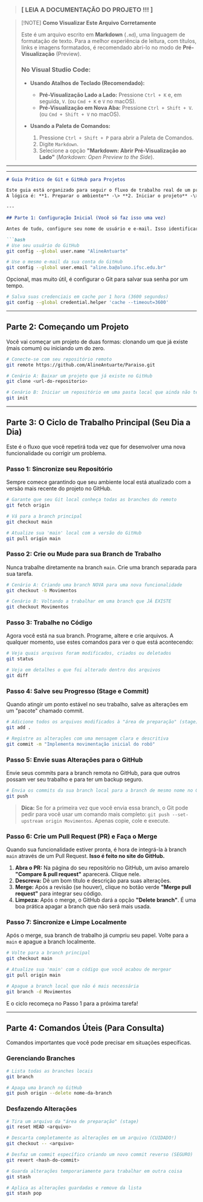 > ### **[  LEIA A DOCUMENTAÇÃO DO PROJETO !!!  ]**

>
> [!NOTE]
> **Como Visualizar Este Arquivo Corretamente**
>
> Este é um arquivo escrito em **Markdown** (`.md`), uma linguagem de formatação de texto. Para a melhor experiência de leitura, com títulos, links e imagens formatados, é recomendado abri-lo no modo de **Pré-Visualização** (Preview).
>
> ### No Visual Studio Code:
>
> * **Usando Atalhos de Teclado (Recomendado):**
>     * **Pré-Visualização Lado a Lado:** Pressione `Ctrl + K` e, em seguida, `V`. (ou `Cmd + K` e `V` no macOS).
>     * **Pré-Visualização em Nova Aba:** Pressione `Ctrl + Shift + V`. (ou `Cmd + Shift + V` no macOS).
>
> * **Usando a Paleta de Comandos:**
>     1.  Pressione `Ctrl + Shift + P` para abrir a Paleta de Comandos.
>     2.  Digite `Markdown`.
>     3.  Selecione a opção **"Markdown: Abrir Pré-Visualização ao Lado"** (*Markdown: Open Preview to the Side*).

---
-----

````md
# Guia Prático de Git e GitHub para Projetos

Este guia está organizado para seguir o fluxo de trabalho real de um projeto, desde a configuração inicial até o ciclo diário de desenvolvimento.
A lógica é: **1. Preparar o ambiente** -\> **2. Iniciar o projeto** -\> **3. O ciclo diário de trabalho** -\> **4. Comandos úteis/avançados para consulta**.

---

## Parte 1: Configuração Inicial (Você só faz isso uma vez)

Antes de tudo, configure seu nome de usuário e e-mail. Isso identificará seus commits.

```bash
# Use seu usuário do GitHub
git config --global user.name "AlineAntuarte"

# Use o mesmo e-mail da sua conta do GitHub
git config --global user.email "aline.ba@aluno.ifsc.edu.br"
````

Opcional, mas muito útil, é configurar o Git para salvar sua senha por um tempo.

```bash
# Salva suas credenciais em cache por 1 hora (3600 segundos)
git config --global credential.helper 'cache --timeout=3600'
```

-----

## Parte 2: Começando um Projeto

Você vai começar um projeto de duas formas: clonando um que já existe (mais comum) ou iniciando um do zero.

```bash
# Conecte-se com seu repositório remoto
git remote https://github.com/AlineAntuarte/Paraiso.git

# Cenário A: Baixar um projeto que já existe no GitHub
git clone <url-do-repositorio>

# Cenário B: Iniciar um repositório em uma pasta local que ainda não tem Git
git init
```

-----

## Parte 3: O Ciclo de Trabalho Principal (Seu Dia a Dia)

Este é o fluxo que você repetirá toda vez que for desenvolver uma nova funcionalidade ou corrigir um problema.

### Passo 1: Sincronize seu Repositório

Sempre comece garantindo que seu ambiente local está atualizado com a versão mais recente do projeto no GitHub.

```bash
# Garante que seu Git local conheça todas as branches do remoto
git fetch origin

# Vá para a branch principal
git checkout main

# Atualize sua 'main' local com a versão do GitHub
git pull origin main
```

### Passo 2: Crie ou Mude para sua Branch de Trabalho

Nunca trabalhe diretamente na branch `main`. Crie uma branch separada para sua tarefa.

```bash
# Cenário A: Criando uma branch NOVA para uma nova funcionalidade
git checkout -b Movimentos

# Cenário B: Voltando a trabalhar em uma branch que JÁ EXISTE
git checkout Movimentos
```

### Passo 3: Trabalhe no Código

Agora você está na sua branch. Programe, altere e crie arquivos. A qualquer momento, use estes comandos para ver o que está acontecendo:

```bash
# Veja quais arquivos foram modificados, criados ou deletados
git status

# Veja em detalhes o que foi alterado dentro dos arquivos
git diff
```

### Passo 4: Salve seu Progresso (Stage e Commit)

Quando atingir um ponto estável no seu trabalho, salve as alterações em um "pacote" chamado commit.

```bash
# Adicione todos os arquivos modificados à "área de preparação" (stage)
git add .

# Registre as alterações com uma mensagem clara e descritiva
git commit -m "Implementa movimentação inicial do robô"
```

### Passo 5: Envie suas Alterações para o GitHub

Envie seus commits para a branch remota no GitHub, para que outros possam ver seu trabalho e para ter um backup seguro.

```bash
# Envia os commits da sua branch local para a branch de mesmo nome no GitHub
git push
```

> **Dica:** Se for a primeira vez que você envia essa branch, o Git pode pedir para você usar um comando mais completo: `git push --set-upstream origin Movimentos`. Apenas copie, cole e execute.

### Passo 6: Crie um Pull Request (PR) e Faça o Merge

Quando sua funcionalidade estiver pronta, é hora de integrá-la à branch `main` através de um Pull Request. **Isso é feito no site do GitHub.**

1.  **Abra o PR:** Na página do seu repositório no GitHub, um aviso amarelo **"Compare & pull request"** aparecerá. Clique nele.
2.  **Descreva:** Dê um bom título e descrição para suas alterações.
3.  **Merge:** Após a revisão (se houver), clique no botão verde **"Merge pull request"** para integrar seu código.
4.  **Limpeza:** Após o merge, o GitHub dará a opção **"Delete branch"**. É uma boa prática apagar a branch que não será mais usada.

### Passo 7: Sincronize e Limpe Localmente

Após o merge, sua branch de trabalho já cumpriu seu papel. Volte para a `main` e apague a branch localmente.

```bash
# Volte para a branch principal
git checkout main

# Atualize sua 'main' com o código que você acabou de mergear
git pull origin main

# Apague a branch local que não é mais necessária
git branch -d Movimentos
```

E o ciclo recomeça no Passo 1 para a próxima tarefa\!

-----

## Parte 4: Comandos Úteis (Para Consulta)

Comandos importantes que você pode precisar em situações específicas.

### Gerenciando Branches

```bash
# Lista todas as branches locais
git branch

# Apaga uma branch no GitHub
git push origin --delete nome-da-branch
```

### Desfazendo Alterações

```bash
# Tira um arquivo da "área de preparação" (stage)
git reset HEAD <arquivo>

# Descarta completamente as alterações em um arquivo (CUIDADO!)
git checkout -- <arquivo>

# Desfaz um commit específico criando um novo commit reverso (SEGURO)
git revert <hash-do-commit>

# Guarda alterações temporariamente para trabalhar em outra coisa
git stash

# Aplica as alterações guardadas e remove da lista
git stash pop
```
```
```
